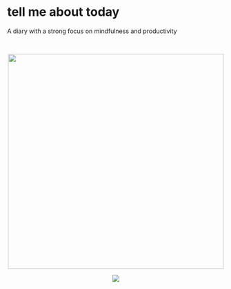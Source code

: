 # tell me about today
A diary with a strong focus on mindfulness and productivity
<br>

<br>
<p align="center"><img src="/tell-me-about-today/ui_gif.gif" width="500px"></p>

<p align="center"><img src="https://i.imgur.com/bENxM5d.png" data-canonical-src="https://i.imgur.com/bENxM5d.png" /></p>
